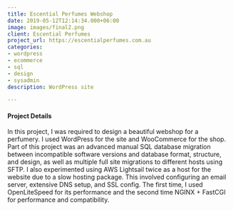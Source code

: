 ```yaml
---
title: Escential Perfumes Webshop
date: 2019-05-12T12:14:34.000+06:00
image: images/final2.png
client: Escential Perfumes
project_url: https://escentialperfumes.com.au
categories:
- wordpress
- ecommerce
- sql
- design
- sysadmin
description: WordPress site

---
```

#### Project Details

In this project, I was required to design a beautiful webshop for a perfumery. I used WordPress for the site and WooCommerce for the shop. Part of this project was an advanced manual SQL database migration between incompatible software versions and database format, structure, and design, as well as multiple full site migrations to different hosts using SFTP. I also experimented using AWS Lightsail twice as a host for the website due to a slow hosting package. This involved configuring an email server, extensive DNS setup, and SSL config. The first time, I used OpenLiteSpeed for its performance and the second time NGINX + FastCGI for performance and compatibility.